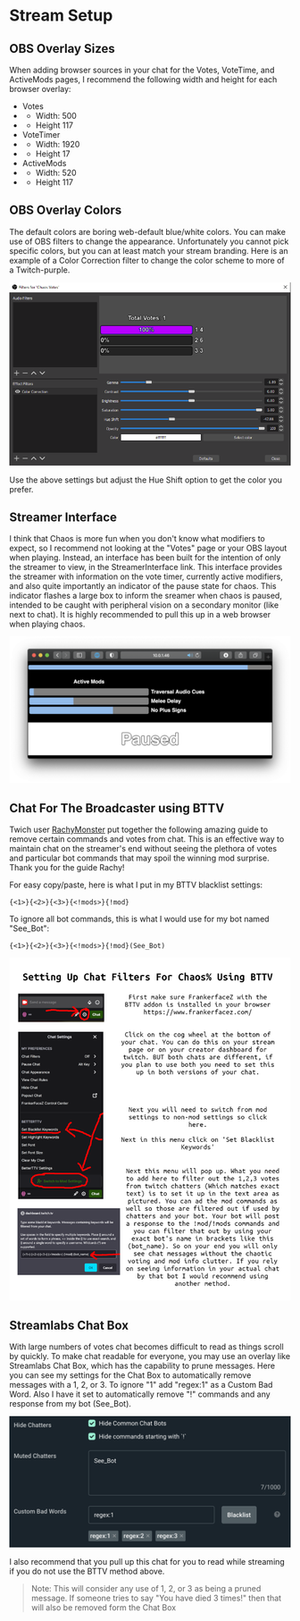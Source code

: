 # Stream Setup

## OBS Overlay Sizes
When adding browser sources in your chat for the Votes, VoteTime, and ActiveMods pages, I recommend the following width and height for each browser overlay:

- Votes 
 - - Width: 500
 - - Height 117
 - VoteTimer
  - - Width: 1920
  - - Height 17
  - ActiveMods
   - - Width: 520
   - - Height 117
   
## OBS Overlay Colors
The default colors are boring web-default blue/white colors.  You can make use of OBS filters to change the appearance.  Unfortunately you cannot pick specific colors, but you can at least match your stream branding.  Here is an example of a Color Correction filter to change the color scheme to more of a Twitch-purple.

![OBS Filter](https://github.com/blegas78/chaos/blob/main/docs/images/obs.png?raw=true)

Use the above settings but adjust the Hue Shift option to get the color you prefer.
   
## Streamer Interface

I think that Chaos is more fun when you don't know what modifiers to expect, so I recommend not looking at the "Votes" page or your OBS layout when playing.  Instead, an interface has been built for the intention of only the streamer to view, in the StreamerInterface link.  This interface provides the streamer with information on the vote timer, currently active modifiers, and also quite importantly an indicator of the pause state for chaos.  This indicator flashes a large box to inform the sreamer when chaos is paused, intended to be caught with peripheral vision on a secondary monitor (like next to chat).  It is highly recommended to pull this up in a web browser when playing chaos.

![StreamerInterface](https://github.com/blegas78/chaos/blob/main/docs/images/streamerInterface.png?raw=true)
   
## Chat For The Broadcaster using BTTV
Twich user [RachyMonster](https://www.twitch.tv/rachymonster) put together the following amazing guide to remove certain commands and votes from chat.  This is an effective way to maintain chat on the streamer's end without seeing the plethora of votes and particular bot commands that may spoil the winning mod surprise.  Thank you for the guide Rachy!  

For easy copy/paste, here is what I put in my BTTV blacklist settings:
```
{<1>}{<2>}{<3>}{<!mods>}{!mod}
```

To ignore all bot commands, this is what I would use for my bot named "See_Bot":
```
{<1>}{<2>}{<3>}{<!mods>}{!mod}(See_Bot)
```

![BTTV Chat](https://github.com/blegas78/chaos/blob/main/docs/images/bttv.png?raw=true)

## Streamlabs Chat Box

With large numbers of votes chat becomes difficult to read as things scroll by quickly.  To make chat readable for everyone, you may use an overlay like Streamlabs Chat Box, which has the capability to prune messages.  Here you can see my settings for the Chat Box to automatically remove messages with a 1, 2, or 3.  To ignore "1" add "regex:1" as a Custom Bad Word.  Also I have it set to automatically remove "!" commands and any response from my bot (See_Bot).

![Chat Box](https://github.com/blegas78/chaos/blob/main/docs/images/streamlabs.png?raw=true)

I also recommend that you pull up this chat for you to read while streaming if you do not use the BTTV method above.  

>Note: This will consider any use of 1, 2, or 3 as being a pruned message.  If someone tries to say "You have died 3 times!" then that will also be removed form the Chat Box

